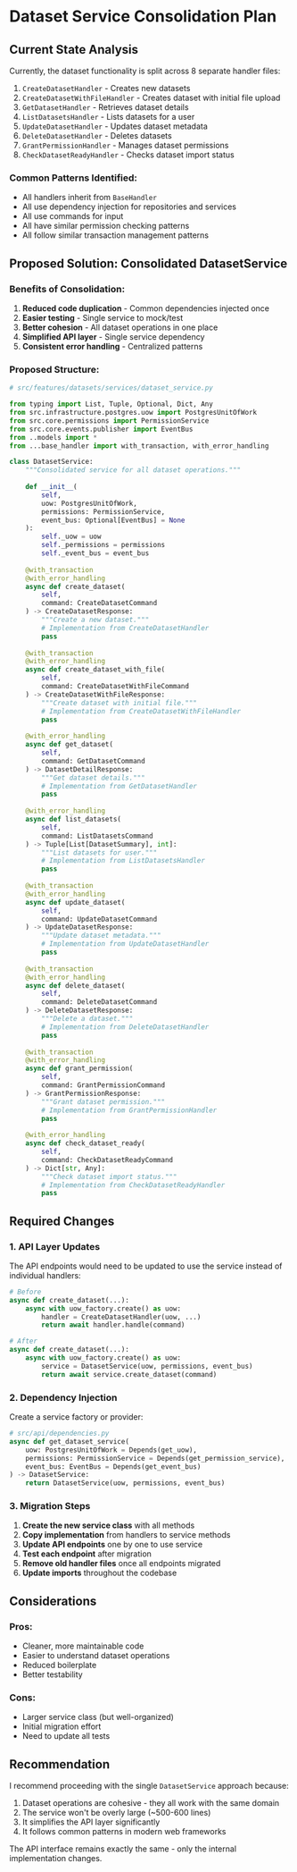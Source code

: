 # Dataset Service Consolidation Plan

## Current State Analysis

Currently, the dataset functionality is split across 8 separate handler files:
1. `CreateDatasetHandler` - Creates new datasets
2. `CreateDatasetWithFileHandler` - Creates dataset with initial file upload
3. `GetDatasetHandler` - Retrieves dataset details
4. `ListDatasetsHandler` - Lists datasets for a user
5. `UpdateDatasetHandler` - Updates dataset metadata
6. `DeleteDatasetHandler` - Deletes datasets
7. `GrantPermissionHandler` - Manages dataset permissions
8. `CheckDatasetReadyHandler` - Checks dataset import status

### Common Patterns Identified:
- All handlers inherit from `BaseHandler`
- All use dependency injection for repositories and services
- All use commands for input
- All have similar permission checking patterns
- All follow similar transaction management patterns

## Proposed Solution: Consolidated DatasetService

### Benefits of Consolidation:
1. **Reduced code duplication** - Common dependencies injected once
2. **Easier testing** - Single service to mock/test
3. **Better cohesion** - All dataset operations in one place
4. **Simplified API layer** - Single service dependency
5. **Consistent error handling** - Centralized patterns

### Proposed Structure:

```python
# src/features/datasets/services/dataset_service.py

from typing import List, Tuple, Optional, Dict, Any
from src.infrastructure.postgres.uow import PostgresUnitOfWork
from src.core.permissions import PermissionService
from src.core.events.publisher import EventBus
from ..models import *
from ...base_handler import with_transaction, with_error_handling

class DatasetService:
    """Consolidated service for all dataset operations."""
    
    def __init__(
        self,
        uow: PostgresUnitOfWork,
        permissions: PermissionService,
        event_bus: Optional[EventBus] = None
    ):
        self._uow = uow
        self._permissions = permissions
        self._event_bus = event_bus
    
    @with_transaction
    @with_error_handling
    async def create_dataset(
        self, 
        command: CreateDatasetCommand
    ) -> CreateDatasetResponse:
        """Create a new dataset."""
        # Implementation from CreateDatasetHandler
        pass
    
    @with_transaction
    @with_error_handling
    async def create_dataset_with_file(
        self,
        command: CreateDatasetWithFileCommand
    ) -> CreateDatasetWithFileResponse:
        """Create dataset with initial file."""
        # Implementation from CreateDatasetWithFileHandler
        pass
    
    @with_error_handling
    async def get_dataset(
        self,
        command: GetDatasetCommand
    ) -> DatasetDetailResponse:
        """Get dataset details."""
        # Implementation from GetDatasetHandler
        pass
    
    @with_error_handling
    async def list_datasets(
        self,
        command: ListDatasetsCommand
    ) -> Tuple[List[DatasetSummary], int]:
        """List datasets for user."""
        # Implementation from ListDatasetsHandler
        pass
    
    @with_transaction
    @with_error_handling
    async def update_dataset(
        self,
        command: UpdateDatasetCommand
    ) -> UpdateDatasetResponse:
        """Update dataset metadata."""
        # Implementation from UpdateDatasetHandler
        pass
    
    @with_transaction
    @with_error_handling
    async def delete_dataset(
        self,
        command: DeleteDatasetCommand
    ) -> DeleteDatasetResponse:
        """Delete a dataset."""
        # Implementation from DeleteDatasetHandler
        pass
    
    @with_transaction
    @with_error_handling
    async def grant_permission(
        self,
        command: GrantPermissionCommand
    ) -> GrantPermissionResponse:
        """Grant dataset permission."""
        # Implementation from GrantPermissionHandler
        pass
    
    @with_error_handling
    async def check_dataset_ready(
        self,
        command: CheckDatasetReadyCommand
    ) -> Dict[str, Any]:
        """Check dataset import status."""
        # Implementation from CheckDatasetReadyHandler
        pass
```

## Required Changes

### 1. API Layer Updates

The API endpoints would need to be updated to use the service instead of individual handlers:

```python
# Before
async def create_dataset(...):
    async with uow_factory.create() as uow:
        handler = CreateDatasetHandler(uow, ...)
        return await handler.handle(command)

# After  
async def create_dataset(...):
    async with uow_factory.create() as uow:
        service = DatasetService(uow, permissions, event_bus)
        return await service.create_dataset(command)
```

### 2. Dependency Injection

Create a service factory or provider:

```python
# src/api/dependencies.py
async def get_dataset_service(
    uow: PostgresUnitOfWork = Depends(get_uow),
    permissions: PermissionService = Depends(get_permission_service),
    event_bus: EventBus = Depends(get_event_bus)
) -> DatasetService:
    return DatasetService(uow, permissions, event_bus)
```

### 3. Migration Steps

1. **Create the new service class** with all methods
2. **Copy implementation** from handlers to service methods
3. **Update API endpoints** one by one to use service
4. **Test each endpoint** after migration
5. **Remove old handler files** once all endpoints migrated
6. **Update imports** throughout the codebase

## Considerations

### Pros:
- Cleaner, more maintainable code
- Easier to understand dataset operations
- Reduced boilerplate
- Better testability

### Cons:
- Larger service class (but well-organized)
- Initial migration effort
- Need to update all tests


## Recommendation

I recommend proceeding with the single `DatasetService` approach because:

1. Dataset operations are cohesive - they all work with the same domain
2. The service won't be overly large (~500-600 lines)
3. It simplifies the API layer significantly
4. It follows common patterns in modern web frameworks

The API interface remains exactly the same - only the internal implementation changes.